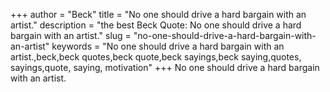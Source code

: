 +++
author = "Beck"
title = "No one should drive a hard bargain with an artist."
description = "the best Beck Quote: No one should drive a hard bargain with an artist."
slug = "no-one-should-drive-a-hard-bargain-with-an-artist"
keywords = "No one should drive a hard bargain with an artist.,beck,beck quotes,beck quote,beck sayings,beck saying,quotes, sayings,quote, saying, motivation"
+++
No one should drive a hard bargain with an artist.
